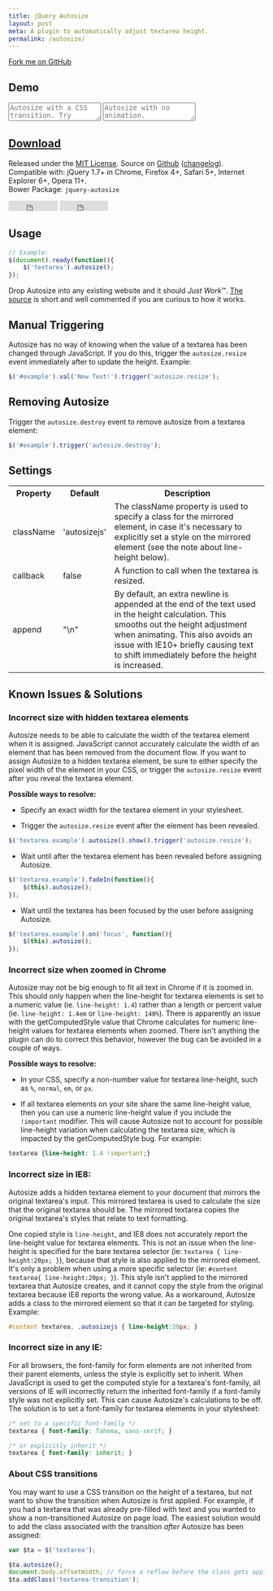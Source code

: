 ```yaml
---
title: jQuery Autosize
layout: post
meta: A plugin to automatically adjust textarea height.
permalink: /autosize/
---
```


<a href="http://github.com/jackmoore/autosize/tree/master" id='fork'>Fork me on GitHub</a>

## Demo

<textarea id='ta2' placeholder='Autosize with a CSS transition. Try typing something...'></textarea>
<textarea id='ta1' placeholder='Autosize with no animation.'></textarea>

<h2><a href='https://github.com/jackmoore/autosize/archive/master.zip' style='text-decoration: underline;'>Download</a></h2>

Released under the <a href='http://www.opensource.org/licenses/mit-license.php'>MIT License</a>.  Source on <a href='http://github.com/jackmoore/autosize'>Github</a> (<a href='http://github.com/jackmoore/autosize#changelog'>changelog</a>).<br>
Compatible with: jQuery 1.7+ in Chrome, Firefox 4+, Safari 5+, Internet Explorer 6+, Opera 11+.<br>
Bower Package: `jquery-autosize`

<p>
<iframe src="http://ghbtns.com/github-btn.html?user=jackmoore&amp;repo=autosize&amp;type=watch&amp;count=true" allowtransparency="true" frameborder="0" scrolling="0" width="97" height="20"></iframe>
<iframe src="http://ghbtns.com/github-btn.html?user=jackmoore&amp;repo=autosize&amp;type=fork&amp;count=true" allowtransparency="true" frameborder="0" scrolling="0" width="95" height="20"></iframe></p>

## Usage

````javascript
// Example:
$(document).ready(function(){
	$('textarea').autosize();	
});
````

Drop Autosize into any existing website and it should <em>Just Work</em>&trade;. <a href='https://raw.github.com/jackmoore/autosize/master/jquery.autosize.js'>The source</a> is short and well commented if you are curious to how it works.

## Manual Triggering

Autosize has no way of knowing when the value of a textarea has been changed through JavaScript.  If you do this, trigger the `autosize.resize` event immediately after to update the height.  Example:

````javascript	
$('#example').val('New Text!').trigger('autosize.resize');
````

## Removing Autosize

Trigger the `autosize.destroy` event to remove autosize from a textarea element:

````javascript	
$('#example').trigger('autosize.destroy');
````

## Settings

<table>
	<tr>
		<th>Property
		<th>Default
		<th>Description
	<tr>
		<td>className
		<td>'autosizejs'
		<td>The className property is used to specify a class for the mirrored element, in case it's necessary to explicitly set a style on the mirrored element (see the note about line-height below).
	<tr>
		<td>callback
		<td>false
		<td>A function to call when the textarea is resized.
	<tr>
		<td>append
		<td>"\n"
		<td>By default, an extra newline is appended at the end of the text used in the height calculation.  This smooths out the height adjustment when animating.  This also avoids an issue with IE10+ briefly causing text to shift immediately before the height is increased.
</table>

## Known Issues &amp; Solutions

<h3 id='faq-hidden-textarea'>Incorrect size with hidden textarea elements</h3>

Autosize needs to be able to calculate the width of the textarea element when it is assigned.  JavaScript cannot accurately calculate the width of an element that has been removed from the document flow.  If you want to assign Autosize to a hidden textarea element, be sure to either specify the pixel width of the element in your CSS, or trigger the `autosize.resize` event after you reveal the textarea element.

<strong>Possible ways to resolve:</strong>

* Specify an exact width for the textarea element in your stylesheet.

* Trigger the `autosize.resize` event after the element has been revealed.

```javascript
$('textarea.example').autosize().show().trigger('autosize.resize');
```

* Wait until after the textarea element has been revealed before assigning Autosize.

```javascript
$('textarea.example').fadeIn(function(){
	$(this).autosize();
});
```

* Wait until the textarea has been focused by the user before assigning Autosize.

```javascript
$('textarea.example').on('focus', function(){
	$(this).autosize();
});
```


<h3 id='faq-chrome-zoom'>Incorrect size when zoomed in Chrome</h3>

Autosize may not be big enough to fit all text in Chrome if it is zoomed in.  This should only happen when  the line-height for textarea elements is set to a numeric value (ie. `line-height: 1.4`) rather than a length or percent value (ie. `line-height: 1.4em` or `line-height: 140%`).  There is apparently an issue with the getComputedStyle value that Chrome calculates for numeric line-height values for textarea elements when zoomed. There isn't anything the plugin can do to correct this behavior, however the bug can be avoided in a couple of ways.

<strong>Possible ways to resolve:</strong>

* In your CSS, specify a non-number value for textarea line-height, such as `%`, `normal`, `em`, or `px`.

* If all textarea elements on your site share the same line-height value, then you can use a numeric line-height value if you include the `!important` modifier.  This will cause Autosize not to account for possible line-height variation when calculating the textarea size, which is impacted by the getComputedStyle bug.  For example:

```css
textarea {line-height: 1.4 !important;}
```


### Incorrect size in IE8:

Autosize adds a hidden textarea element to your document that mirrors the original textarea's input.  This mirrored textarea is used to calculate the size that the original textarea should be.  The mirrored textarea copies the original textarea's styles that relate to text formatting.

One copied style is `line-height`, and IE8 does not accurately report the line-height value for textarea elements. This is not an issue when the line-height is specified for the bare textarea selector (ie: `textarea { line-height:20px; }`), because that style is also applied to the mirrored element.  It's only a problem when using a more specific selector (ie: `#content textarea{ line-height:20px; }`).  This style isn't applied to the mirrored textarea that Autosize creates, and it cannot copy the style from the original textarea because IE8 reports the wrong value.  As a workaround, Autosize adds a class to the mirrored element so that it can be targeted for styling.  Example:

````css
#content textarea, .autosizejs { line-height:20px; }
````

### Incorrect size in any IE:

For all browsers, the font-family for form elements are not inherited from their parent elements, unless the style is explicitly set to inherit.  When JavaScript is used to get the computed style for a textarea's font-family, all versions of IE will incorrectly return the inherited font-family if a font-family style was not explicitly set.  This can cause Autosize's calculations to be off.  The solution is to set a font-family for textarea elements in your stylesheet:

```css
/* set to a specific font-family */
textarea { font-family: Tahoma, sans-serif; }

/* or explicitly inherit */
textarea { font-family: inherit; }
```

### About CSS transitions

You may want to use a CSS transition on the height of a textarea, but not want to show the transition when Autosize is first applied.  For example, if you had a textarea that was already pre-filled with text and you wanted to show a non-transitioned Autosize on page load.  The easiest solution would to add the class associated with the transition *after* Autosize has been assigned:

```javascript
var $ta = $('textarea');

$ta.autosize();
document.body.offsetWidth; // force a reflow before the class gets applied
$ta.addClass('textarea-transition');
```

<script src='/js/jquery.js'></script>
<script src='/js/jquery.autosize.js'></script>

<script>
	if ($ && $.fn.autosize) {
		$('#ta1').autosize();
		$('#ta2').autosize({append: "\n"});
	}
</script>